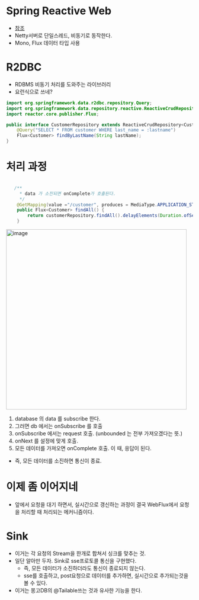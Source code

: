 # Spring Reactive Web
- [참조](https://www.baeldung.com/spring-webflux)
- Netty서버로 단일스레드, 비동기로 동작한다.
- Mono, Flux 데이터 타입 사용

# R2DBC
- RDBMS 비동기 처리를 도와주는 라이브러리
- 요런식으로 쓰네?

```java
import org.springframework.data.r2dbc.repository.Query;
import org.springframework.data.repository.reactive.ReactiveCrudRepository;
import reactor.core.publisher.Flux;

public interface CustomerRepository extends ReactiveCrudRepository<Customer, Long> {
    @Query("SELECT * FROM customer WHERE last_name = :lastname")
    Flux<Customer> findByLastName(String lastName);
}
```

# 처리 과정
``` java

   /**
     * data 가 소진되면 onComplete가 호출된다.
     */
    @GetMapping(value ="/customer", produces = MediaType.APPLICATION_STREAM_JSON_VALUE)
    public Flux<Customer> findAll() {
        return customerRepository.findAll().delayElements(Duration.ofSeconds(1)).log();
    }

```

<img width="487" alt="image" src="https://user-images.githubusercontent.com/26343023/152750389-fc7c2010-e4e1-4e4c-a9d2-0fc2c1d38416.png">

1. database 의 data 를 subscribe 한다.
2. 그러면 db 에서는 onSubscribe 를 호출
3. onSubscribe 에서는 request 호출. (unbounded 는 전부 가져오겠다는 뜻.)
4. onNext 를 설정에 맞게 호출.
5. 모든 데이터를 가져오면 onComplete 호출. 이 때, 응답이 된다.
  - 즉, 모든 데이터를 소진하면 통신이 종료.

# 이제 좀 이어지네
- 앞에서 요청을 대기 하면서, 실시간으로 갱신하는 과정이 결국 WebFlux에서 요청을 처리할 때 처리되는 메커니즘이다.

# Sink
- 이거는 각 요청의 Stream을 한개로 합쳐서 싱크를 맞추는 것.
- 일단 알아만 두자. Sink로 sse프로토콜 통신을 구현했다.
  - 즉, 모든 데이터가 소진하더라도 통신이 종료되지 않는다.
  - sse를 호출하고, post요청으로 데이터를 추가하면, 실시간으로 추가되는것을 볼 수 있다.
- 이거는 몽고DB의 @Tailable쓰는 것과 유사한 기능을 한다.



